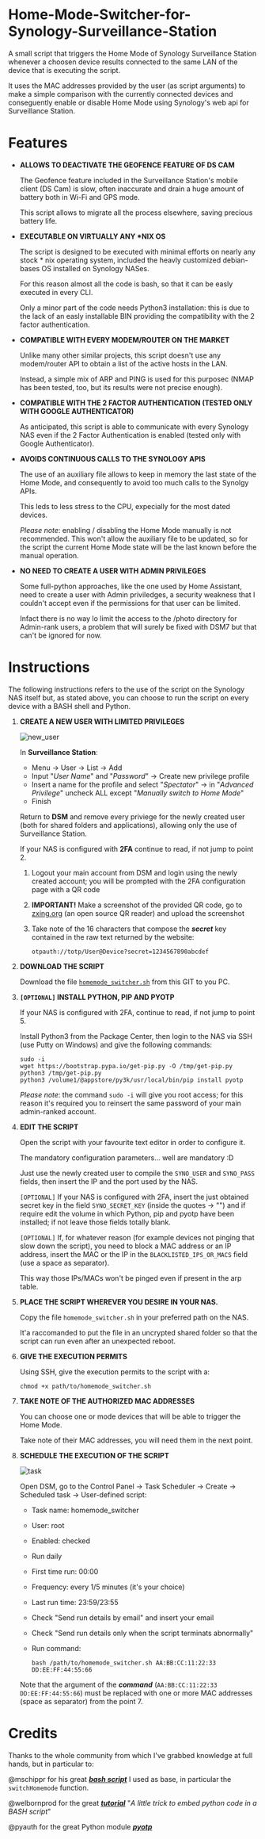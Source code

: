 # Home-Mode-Switcher-for-Synology-Surveillance-Station

A small script that triggers the Home Mode of Synology Surveillance Station whenever a choosen device results connected to the same LAN of the device that is executing the script.

It uses the MAC addresses provided by the user (as script arguments) to make a simple comparison with the currently connected devices and conseguently enable or disable Home Mode using Synology's web api for Surveillance Station. 



# Features

- **ALLOWS TO DEACTIVATE THE GEOFENCE FEATURE OF DS CAM**

     The Geofence feature included in the Surveillance Station's mobile client (DS Cam) is slow, often inaccurate and drain a huge amount of battery both in Wi-Fi and GPS mode.

     This script allows to migrate all the process elsewhere, saving precious battery life.



- **EXECUTABLE ON VIRTUALLY ANY \*NIX OS**

     The script is designed to be executed with minimal efforts on nearly any stock * nix operating system, included the heavly customized debian-bases OS installed on Synology NASes.

     For this reason almost all the code is bash, so that it can be easly executed in every CLI.

     Only a minor part of the code needs Python3 installation: this is due to the lack of an easly installable BIN providing the compatibility with the 2 factor authentication.



- **COMPATIBLE WITH EVERY MODEM/ROUTER ON THE MARKET**

     Unlike many other similar projects, this script doesn't use any modem/router API to obtain a list of the active hosts in the LAN.

     Instead, a simple mix of ARP and PING is used for this purposec (NMAP has been tested, too, but its results were not precise enough).



- **COMPATIBLE WITH THE 2 FACTOR AUTHENTICATION (TESTED ONLY WITH GOOGLE AUTHENTICATOR)**

     As anticipated, this script is able to communicate with every Synology NAS even if the 2 Factor Authentication is enabled (tested only with Google Authenticator).



- **AVOIDS CONTINUOUS CALLS TO THE SYNOLOGY APIS**

     The use of an auxiliary file allows to keep in memory the last state of the Home Mode, and consequently to avoid too much calls to the Synolgy APIs.

     This leds to less stress to the CPU, expecially for the most dated devices.

     *Please note*: enabling / disabling the Home Mode manually is not recommended. This won't allow the auxiliary file to be updated, so for the script the current Home Mode state will be the last known before the manual operation.



- **NO NEED TO CREATE A USER WITH ADMIN PRIVILEGES**

     Some full-python approaches, like the one used by Home Assistant, need to create a user with Admin priviledges, a security weakness that I couldn't accept even if the permissions for that user can be limited.

     Infact there is no way lo limit the access to the /photo directory for Admin-rank users, a problem that will surely be fixed with DSM7 but that can't be ignored for now.



# Instructions

The following instructions refers to the use of the script on the Synology NAS itself but, as stated above, you can choose to run the script on every device with a BASH shell and Python.



1. **CREATE A NEW USER WITH LIMITED PRIVILEGES** 

     ![new_user](https://user-images.githubusercontent.com/40309637/114241727-f2529600-9989-11eb-8fee-7efe03737744.png)

     In **Surveillance Station**:

     - Menu  →  User  →  List  →  Add
     - Input "*User Name*" and "*Password*"  →  Create new privilege profile
     - Insert a name for the profile and select "*Spectator*"  →  in "*Advanced Privilege*" uncheck ALL except "*Manually switch to Home Mode*"
     - Finish 

     Return to **DSM** and remove every priviege for the newly created user (both for shared folders and applications), allowing only the use of Surveillance Station.

     If your NAS is configured with **2FA** continue to read, if not jump to point 2.

     1. Logout your main account from DSM and login using the newly created account; you will be prompted with the 2FA configuration page with a QR code

     2. **IMPORTANT!** Make a screenshot of the provided QR code, go to [zxing.org](https://zxing.org/w/decode.jspx) (an open source QR reader) and upload the screenshot
	
     3. Take note of the 16 characters that compose the ***secret*** key contained in the raw text returned by the website: 

            otpauth://totp/User@Device?secret=1234567890abcdef 



2. **DOWNLOAD THE SCRIPT**

     Download the file [`homemode_switcher.sh`](https://github.com/dtypo/Home-Mode-Switcher-for-Synology-Surveillance-Station/blob/main/homemode_switcher.sh) from this GIT to you PC.



3. **`[OPTIONAL]` INSTALL PYTHON, PIP AND PYOTP**

     If your NAS is configured with 2FA, continue to read, if not jump to point 5.

     Install Python3 from the Package Center, then login to the NAS via SSH (use Putty on Windows) and give the following commands:

       sudo -i
       wget https://bootstrap.pypa.io/get-pip.py -O /tmp/get-pip.py 
       python3 /tmp/get-pip.py
       python3 /volume1/@appstore/py3k/usr/local/bin/pip install pyotp

     *Please note*: the command `sudo -i` will give you root access; for this reason it's required you to reinsert the same password of your main admin-ranked account.
     
     
     
4. **EDIT THE SCRIPT**

     Open the script with your favourite text editor in order to configure it.

     The mandatory configuration parameters... well are mandatory :D 

     Just use the newly created user to compile the `SYNO_USER` and `SYNO_PASS` fields, then insert the IP and the port used by the NAS.

     `[OPTIONAL]` If your NAS is configured with 2FA, insert the just obtained secret key in the field `SYNO_SECRET_KEY` (inside the quotes → "") and if require edit the volume in which Python, pip and pyotp have been installed; if not leave those fields totally blank.

     `[OPTIONAL]` If, for whatever reason (for example devices not pinging that slow down the script), you need to block a MAC address or an IP address, insert the MAC or the IP in the `BLACKLISTED_IPS_OR_MACS` field (use a space as separator).
     
     This way those IPs/MACs won't be pinged even if present in the arp table.



5. **PLACE THE SCRIPT WHEREVER YOU DESIRE IN YOUR NAS.**

     Copy the file `homemode_switcher.sh` in your preferred path on the NAS.

     It'a raccomanded to put the file in an uncrypted shared folder so that the script can run even after an unexpected reboot.



6. **GIVE THE EXECUTION PERMITS** 

     Using SSH, give the execution permits to the script with a:

       chmod +x path/to/homemode_switcher.sh



7. **TAKE NOTE OF THE AUTHORIZED MAC ADDRESSES**

     You can choose one or mode devices that will be able to trigger the Home Mode.

     Take note of their MAC addresses, you will need them in the next point.



8. **SCHEDULE THE EXECUTION OF THE SCRIPT**

     ![task](https://user-images.githubusercontent.com/40309637/114242173-bec43b80-998a-11eb-9fc7-20ddf36b390c.png)

     Open DSM, go to the Control Panel  →  Task Scheduler  →  Create  →  Scheduled task  →  User-defined script: 

     * Task name: homemode_switcher
     * User: root 
     * Enabled: checked
     * Run daily 
     * First time run: 00:00
     * Frequency: every 1/5 minutes (it's your choice)
     * Last run time: 23:59/23:55
     * Check "Send run details by email" and insert your email
     * Check "Send run details only when the script terminats abnormally" 
     * Run command: 
    
           bash /path/to/homemode_switcher.sh AA:BB:CC:11:22:33 DD:EE:FF:44:55:66

     Note that the argument of the ***command***  (`AA:BB:CC:11:22:33 DD:EE:FF:44:55:66`) must be replaced with one or more MAC addresses (space as separator) from the point 7.



# Credits

   Thanks to the whole community from which I've grabbed knowledge at full hands, but in particular to: 

   @mschippr for his great [***bash script***](https://github.com/mschippr/AVMFritz-Box7490-SynologySurveillance-Automation) I used as base, in particular the `switchHomemode` function.

   @welbornprod for the great [***tutorial***](https://gist.github.com/welbornprod/ccbf43393ecd610032f4) "*A little trick to embed python code in a BASH script*"

   @pyauth for the great Python module [***pyotp***](https://github.com/pyauth/pyotp)
